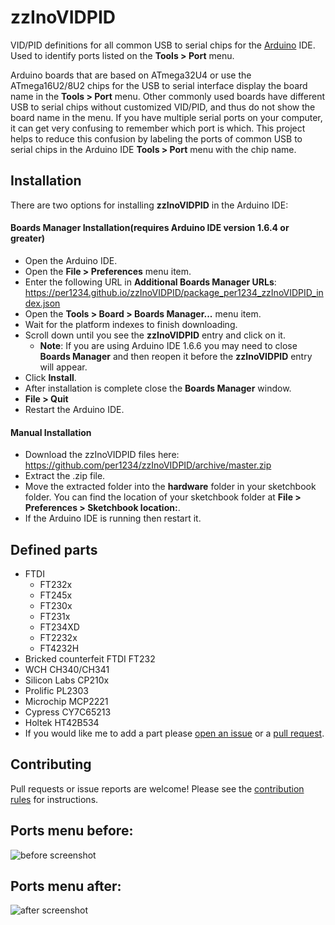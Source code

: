 zzInoVIDPID
==========
VID/PID definitions for all common USB to serial chips for the [Arduino](https://arduino.cc) IDE. Used to identify ports listed on the **Tools > Port** menu.

Arduino boards that are based on ATmega32U4 or use the ATmega16U2/8U2 chips for the USB to serial interface display the board name in the **Tools > Port** menu. Other commonly used boards have different USB to serial chips without customized VID/PID, and thus do not show the board name in the menu. If you have multiple serial ports on your computer, it can get very confusing to remember which port is which. This project helps to reduce this confusion by labeling the ports of common USB to serial chips in the Arduino IDE **Tools > Port** menu with the chip name.


## Installation
There are two options for installing **zzInoVIDPID** in the Arduino IDE:
#### Boards Manager Installation(requires Arduino IDE version 1.6.4 or greater)
- Open the Arduino IDE.
- Open the **File > Preferences** menu item.
- Enter the following URL in **Additional Boards Manager URLs**: https://per1234.github.io/zzInoVIDPID/package_per1234_zzInoVIDPID_index.json
- Open the **Tools > Board > Boards Manager...** menu item.
- Wait for the platform indexes to finish downloading.
- Scroll down until you see the **zzInoVIDPID** entry and click on it.
  - **Note**: If you are using Arduino IDE 1.6.6 you may need to close **Boards Manager** and then reopen it before the **zzInoVIDPID** entry will appear.
- Click **Install**.
- After installation is complete close the **Boards Manager** window.
- **File > Quit**
- Restart the Arduino IDE.

#### Manual Installation
- Download the zzInoVIDPID files here: https://github.com/per1234/zzInoVIDPID/archive/master.zip
- Extract the .zip file.
- Move the extracted folder into the **hardware** folder in your sketchbook folder. You can find the location of your sketchbook folder at **File > Preferences > Sketchbook location:**.
- If the Arduino IDE is running then restart it.


## Defined parts
- FTDI
  - FT232x
  - FT245x
  - FT230x
  - FT231x
  - FT234XD
  - FT2232x
  - FT4232H
- Bricked counterfeit FTDI FT232
- WCH CH340/CH341
- Silicon Labs CP210x
- Prolific PL2303
- Microchip MCP2221
- Cypress CY7C65213
- Holtek HT42B534
- If you would like me to add a part please [open an issue](https://github.com/per1234/zzInoVIDPID/issues/new) or a [pull request](https://github.com/per1234/zzInoVIDPID/compare).


## Contributing
Pull requests or issue reports are welcome! Please see the [contribution rules](https://github.com/per1234/zzInoVIDPID/blob/master/.github/CONTRIBUTING.md) for instructions.


## Ports menu before:
![before screenshot](https://github.com/per1234/zzInoVIDPID/raw/screenshots/before.png)


## Ports menu after:
![after screenshot](https://github.com/per1234/zzInoVIDPID/raw/screenshots/after.png)
